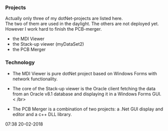 ### Projects
Actually only three of my dotNet-projects are listed here. </br>
The two of them are used in the daylight. The others are not deployed yet. </br>
However I work hard to finish the PCB-merger.

- the MDI Viewer
- the Stack-up viewer (myDataSet2)
- the PCB Merger

### Technology
- The MDI Viewer is pure dotNet project based on Windows Forms 
with network functionality. </br>

- The core of the Stack-up viewer is the Oracle client fetching the data from 
an Oracle v8.1 database and displaying it in a Windows Forms GUI. < /br>

- The PCB Merger is a combination of two projects: a .Net GUI display and editor
and a c++ DLL library.


07:38 20-02-2018
